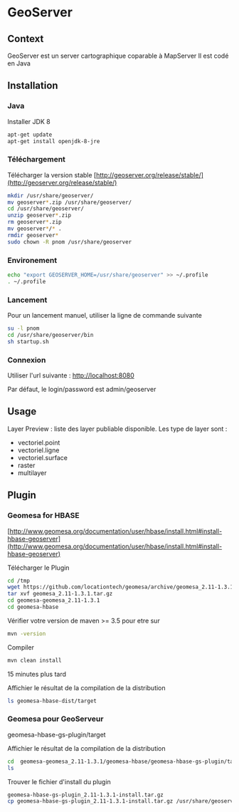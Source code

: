# GeoServer


## Context
GeoServer est un server cartographique coparable à MapServer
Il est codé en Java

## Installation

### Java

Installer JDK 8

```bash
apt-get update
apt-get install openjdk-8-jre
```

### Téléchargement

Télécharger la version stable [http://geoserver.org/release/stable/](http://geoserver.org/release/stable/)

```bash
mkdir /usr/share/geoserver/
mv geoserver*.zip /usr/share/geoserver/
cd /usr/share/geoserver/
unzip geoserver*.zip
rm geoserver*.zip
mv geoserver*/* .
rmdir geoserver*
sudo chown -R pnom /usr/share/geoserver
```

### Environement

```bash
echo "export GEOSERVER_HOME=/usr/share/geoserver" >> ~/.profile
. ~/.profile
```

### Lancement
Pour un lancement manuel, utiliser la ligne de commande suivante

```bash
su -l pnom
cd /usr/share/geoserver/bin
sh startup.sh
```

### Connexion

Utiliser l'url suivante :
[http://localhost:8080](http://localhost:8080)

Par défaut, le login/password est admin/geoserver

## Usage

Layer Preview : liste des layer publiable disponible.
Les type de layer sont :
 - vectoriel.point
 - vectoriel.ligne
 - vectoriel.surface
 - raster
 - multilayer



## Plugin

### Geomesa for HBASE

[http://www.geomesa.org/documentation/user/hbase/install.html#install-hbase-geoserver](http://www.geomesa.org/documentation/user/hbase/install.html#install-hbase-geoserver)


Télécharger  le Plugin
```bash
cd /tmp
wget https://github.com/locationtech/geomesa/archive/geomesa_2.11-1.3.1.tar.gz
tar xvf geomesa_2.11-1.3.1.tar.gz
cd geomesa-geomesa_2.11-1.3.1
cd geomesa-hbase
```

Vérifier votre version de maven >= 3.5 pour etre sur
```bash
mvn -version
```

Compiler
```bash
mvn clean install
```
15 minutes plus tard

Affichier le résultat de la compilation de la distribution

```bash
ls geomesa-hbase-dist/target
```

### Geomesa pour GeoServeur

geomesa-hbase-gs-plugin/target

Affichier le résultat de la compilation de la distribution

```bash
cd  geomesa-geomesa_2.11-1.3.1/geomesa-hbase/geomesa-hbase-gs-plugin/target
ls
```

Trouver le fichier d'install du plugin
```bash
geomesa-hbase-gs-plugin_2.11-1.3.1-install.tar.gz
cp geomesa-hbase-gs-plugin_2.11-1.3.1-install.tar.gz /usr/share/geoserver/webapps/geoserver/WEB-INF/lib
```
